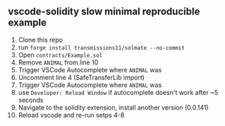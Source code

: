 ## vscode-solidity slow minimal reproducible example

1. Clone this repo
2. run `forge install transmissions11/solmate --no-commit`
3. Open `contracts/Example.sol`
4. Remove `ANIMAL` from line 10
5. Trigger VSCode Autocomplete where `ANIMAL` was
6. Uncomment line 4 (SafeTransferLib import)
7. Trigger VSCode Autocomplete where `ANIMAL` was
8. use `Developer: Reload Window` if autocomplete doesn't work after ~5 seconds
9. Navigate to the solidity extension, install another version (0.0.141)
10. Reload vscode and re-run setps 4-8
